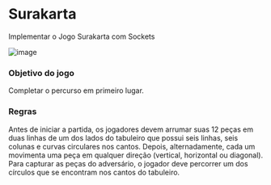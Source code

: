 # Surakarta

Implementar o Jogo Surakarta com Sockets

![image](https://user-images.githubusercontent.com/7469145/133461769-5344ca77-120e-40e7-9abd-f9dfa1701ce0.png)

### Objetivo do jogo
Completar o percurso em primeiro lugar.

### Regras
Antes de iniciar a partida, os jogadores devem arrumar suas 12 peças em duas linhas de um dos lados do tabuleiro que possui seis linhas, seis colunas e curvas circulares nos cantos. Depois, alternadamente, cada um movimenta uma peça em qualquer direção (vertical, horizontal ou diagonal). Para capturar as peças do adversário, o jogador deve percorrer um dos círculos que se encontram nos cantos do tabuleiro.

